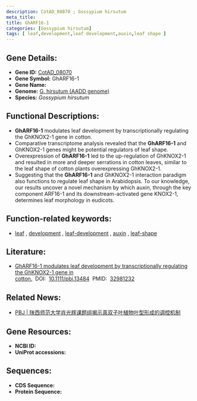 ```yaml
---
description: CotAD_08070 ; Gossypium hirsutum
meta_title:
title: GhARF16-1
categories: [Gossypium hirsutum]
tags: [ leaf,development,leaf development,auxin,leaf shape ]
---
```


## Gene Details:
- **Gene ID:**	[CotAD_08070]()
- **Gene Symbol:** GhARF16-1
- **Gene Name:** 
- **Genome:** [G. hirsutum (AADD genome)]()
- **Species:** *Gossypium hirsutum*

## Functional Descriptions:
   - **GhARF16-1** modulates leaf development by transcriptionally regulating the GhKNOX2-1 gene in cotton.
   - Comparative transcriptome analysis revealed that the **GhARF16-1** and GhKNOX2-1 genes might be potential regulators of leaf shape. 
   - Overexpression of **GhARF16-1** led to the up-regulation of GhKNOX2-1 and resulted in more and deeper serrations in cotton leaves, similar to the leaf shape of cotton plants overexpressing GhKNOX2-1.
   - Suggesting that the **GhARF16-1** and GhKNOX2-1 interaction paradigm also functions to regulate leaf shape in Arabidopsis. To our knowledge, our results uncover a novel mechanism by which auxin, through the key component ARF16-1 and its downstream-activated gene KNOX2-1, determines leaf morphology in eudicots.

## Function-related keywords:
   - [leaf](/tags/leaf/)&nbsp;,&nbsp;[development](/tags/development/)&nbsp;,&nbsp;[leaf-development](/tags/leaf-development/)&nbsp;,&nbsp;[auxin](/tags/auxin/)&nbsp;,&nbsp;[leaf-shape](/tags/leaf-shape/)

## Literature:
   - [GhARF16-1 modulates leaf development by transcriptionally regulating the GhKNOX2-1 gene in cotton.]( https://onlinelibrary.wiley.com/doi/10.1111/pbi.13484)&nbsp;&nbsp;DOI:&nbsp;&nbsp;[10.1111/pbi.13484](https://onlinelibrary.wiley.com/doi/10.1111/pbi.13484)&nbsp;&nbsp;PMID:&nbsp;&nbsp;[32981232](https://pubmed.ncbi.nlm.nih.gov/32981232/)

## Related News:
   - [PBJ | 陕西师范大学肖光辉课题组揭示真双子叶植物叶型形成的调控机制](https://mp.weixin.qq.com/s?__biz=Mzg3MDEwNDEyMg==&mid=2247497098&idx=1&sn=660e78ae1c25e4c20224b8f5d015d858&chksm=ce9058dff9e7d1c9ba2e001168a35bcd0ac4ad07038cc4554b1cc9912739a109cee27a9b79d0&scene=27#wechat_redirect)

## Gene Resources:
- **NCBI ID:**  [](https://www.ncbi.nlm.nih.gov/gene/?term=)
- **UniProt accessions:** [](https://www.uniprot.org/uniprotkb//entry)



## Sequences:
- **CDS Sequence:**
- **Protein Sequence:**
